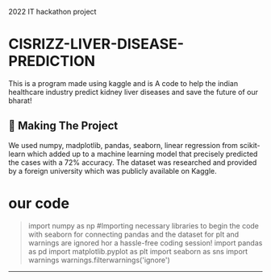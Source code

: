 2022 IT hackathon project 


# CISRIZZ-LIVER-DISEASE-PREDICTION
This is a program made using kaggle and is A code to help the indian healthcare industry predict kidney liver diseases and save the future of our bharat!




## 🔎 Making The Project

We used numpy, madplotlib, pandas, seaborn, linear regression from scikit-learn which added up to a machine learning model that precisely predicted the cases with a 72% accuracy. The dataset was researched and provided by a foreign university which was publicly available on Kaggle.



# our code
> import numpy as np   #Importing necessary libraries to begin the code with seaborn for connecting pandas and the dataset for plt and warnings are ignored hor a hassle-free   coding session!
import pandas as pd
import matplotlib.pyplot as plt
import seaborn as sns
import warnings
warnings.filterwarnings('ignore')
------------------------------------------------------------
